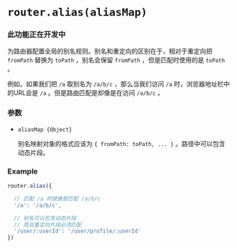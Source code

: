 # `router.alias(aliasMap)`

### 此功能正在开发中

为路由器配置全局的别名规则。别名和重定向的区别在于，相对于重定向把 `fromPath` 替换为 `toPath` ，别名会保留 `fromPath` ，但是匹配时使用的是 `toPath` 。

例如，如果我们把 `/a` 取别名为 `/a/b/c` ，那么当我们访问 `/a` 时，浏览器地址栏中的URL会是 `/a` 。但是路由匹配是却像是在访问 `/a/b/c` 。

### 参数

- `aliasMap {Object}`

  别名映射对象的格式应该为 `{ fromPath: toPath, ... }` 。路径中可以包含动态片段。

### Example

``` js
router.alias({

  // 匹配 /a 时就像是匹配 /a/b/c
  '/a': '/a/b/c',

  // 别名可以包含动态片段
  // 而且重定向片段必须匹配
  '/user/:userId': '/user/profile/:userId'
})
```


